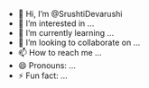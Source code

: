 - 👋 Hi, I’m @SrushtiDevarushi
- 👀 I’m interested in ...
- 🌱 I’m currently learning ...
- 💞️ I’m looking to collaborate on ...
- 📫 How to reach me ...
- 😄 Pronouns: ...
- ⚡ Fun fact: ...

<!---
SrushtiDevarushi/SrushtiDevarushi is a ✨ special ✨ repository because its `README.md` (this file) appears on your GitHub profile.
You can click the Preview link to take a look at your changes.
--->
